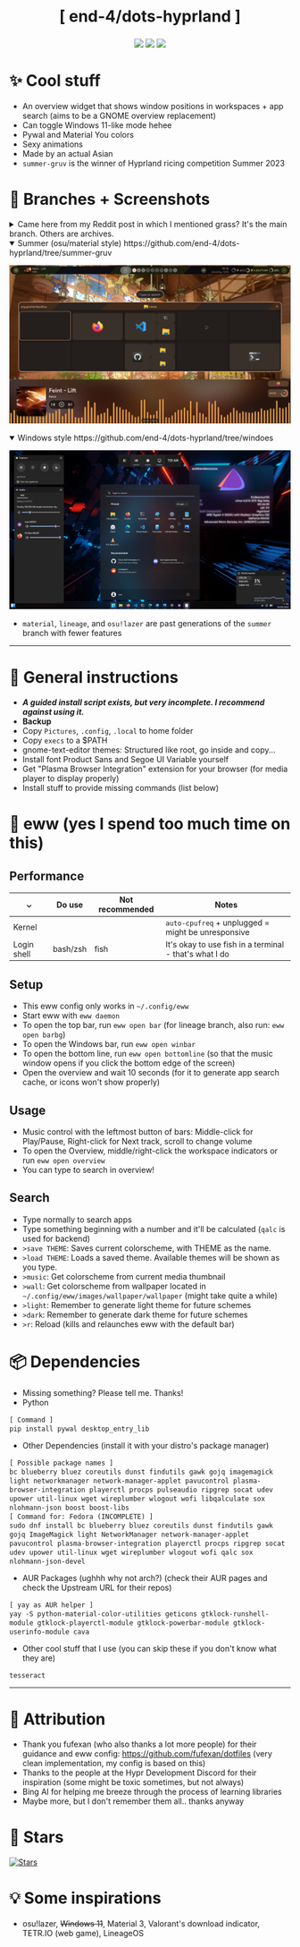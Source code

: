 <div align="center">
    <h1>[ end-4/dots-hyprland ]</h1>
    <h3></h3>
</div>

<div align="center">

![](https://img.shields.io/github/last-commit/end-4/dots-hyprland?&style=for-the-badge&color=FFB1C8&logoColor=D9E0EE&labelColor=292324)
![](https://img.shields.io/github/stars/end-4/dots-hyprland?style=for-the-badge&logo=andela&color=FFB686&logoColor=D9E0EE&labelColor=292324)
[![](https://img.shields.io/github/repo-size/end-4/dots-hyprland?color=CAC992&label=SIZE&logo=googledrive&style=for-the-badge&logoColor=D9E0EE&labelColor=292324)](https://github.com/end-4/hyprland)
</a>

</div>

# ✨ Cool stuff
 - An overview widget that shows window positions in workspaces + app search (aims to be a GNOME overview replacement)
 - Can toggle Windows 11-like mode hehee
 - Pywal and Material You colors
 - Sexy animations
 - Made by an actual Asian
 - `summer-gruv` is the winner of Hyprland ricing competition Summer 2023

# 👀 Branches + Screenshots

<details> 
  <summary>Came here from my Reddit post in which I mentioned grass? It's the main branch. Others are archives.</summary>
  
   ![dots-hyprland](./assets/screenshot-reddit.png)
</details>

<details open> 
  <summary>Summer (osu/material style) https://github.com/end-4/dots-hyprland/tree/summer-gruv </summary>
  
   ![dots-hyprland](./assets/screenshot-summer.png)
</details>

<details open> 
  <summary>Windows style https://github.com/end-4/dots-hyprland/tree/windoes </summary>
  
   ![dots-hyprland](./assets/screenshot-windoes2.png)
</details>



- `material`, `lineage`, and `osu!lazer` are past generations of the `summer` branch with fewer features

---

# 🔧 General instructions
 - **_A guided install script exists, but very incomplete. I recommend against using it._**
 - **Backup**
 - Copy `Pictures`, `.config`, `.local` to home folder
 - Copy `execs` to a $PATH
 - gnome-text-editor themes: Structured like root, go inside and copy...
 - Install font Product Sans and Segoe UI Variable yourself
 - Get "Plasma Browser Integration" extension for your browser (for media player to display properly)
 - Install stuff to provide missing commands (list below) 
 
# 🎨 eww (yes I spend too much time on this)
 ## Performance
|  ⌄  | Do use | Not recommended | Notes |
| --- | ------ | ----------- | ----- |
| Kernel |     |    | `auto-cpufreq` + unplugged = might be unresponsive |
| Login shell | bash/zsh | fish | It's okay to use fish in a terminal - that's what I do |

 ## Setup
 - This eww config only works in `~/.config/eww`
 - Start eww with `eww daemon`
 - To open the top bar, run `eww open bar` (for lineage branch, also run: `eww open barbg`)
 - To open the Windows bar, run `eww open winbar`
 - To open the bottom line, run `eww open bottomline` (so that the music window opens if you click the bottom edge of the screen)
 - Open the overview and wait 10 seconds (for it to generate app search cache, or icons won't show properly)
 ## Usage
 - Music control with the leftmost button of bars: Middle-click for Play/Pause, Right-click for Next track, scroll to change volume
 - To open the Overview, middle/right-click the workspace indicators or run `eww open overview`
 - You can type to search in overview!
 ## Search
 - Type normally to search apps
 - Type something beginning with a number and it'll be calculated (`qalc` is used for backend)
 - `>save THEME`: Saves current colorscheme, with THEME as the name.
 - `>load THEME`: Loads a saved theme. Available themes will be shown as you type.
 - `>music`: Get colorscheme from current media thumbnail
 - `>wall`: Get colorscheme from wallpaper located in `~/.config/eww/images/wallpaper/wallpaper` (might take quite a while)
 - `>light`: Remember to generate light theme for future schemes
 - `>dark`: Remember to generate dark theme for future schemes
 - `>r`: Reload (kills and relaunches eww with the default bar)

# 📦 Dependencies
 - Missing something? Please tell me. Thanks!
 - Python
```
[ Command ]
pip install pywal desktop_entry_lib
```
 - Other Dependencies (install it with your distro's package manager)
```
[ Possible package names ]
bc blueberry bluez coreutils dunst findutils gawk gojq imagemagick light networkmanager network-manager-applet pavucontrol plasma-browser-integration playerctl procps pulseaudio ripgrep socat udev upower util-linux wget wireplumber wlogout wofi libqalculate sox nlohmann-json boost boost-libs
[ Command for: Fedora (INCOMPLETE) ]
sudo dnf install bc blueberry bluez coreutils dunst findutils gawk gojq ImageMagick light NetworkManager network-manager-applet pavucontrol plasma-browser-integration playerctl procps ripgrep socat udev upower util-linux wget wireplumber wlogout wofi qalc sox nlohmann-json-devel
```
- AUR Packages (ughhh why not arch?) (check their AUR pages and check the Upstream URL for their repos)
```
[ yay as AUR helper ]
yay -S python-material-color-utilities geticons gtklock-runshell-module gtklock-playerctl-module gtklock-powerbar-module gtklock-userinfo-module cava
```
 - Other cool stuff that I use (you can skip these if you don't know what they are)
```
tesseract
```
---

# 🙏 Attribution
 - Thank you fufexan (who also thanks a lot more people) for their guidance and eww config: https://github.com/fufexan/dotfiles (very clean implementation, my config is based on this)
 - Thanks to the people at the Hypr Development Discord for their inspiration (some might be toxic sometimes, but not always)
 - Bing AI for helping me breeze through the process of learning libraries
 - Maybe more, but I don't remember them all.. thanks anyway

# 🌟 Stars

[![Stars](https://starchart.cc/end-4/dots-hyprland.svg)](https://starchart.cc/end-4/dots-hyprland)

# 💡 Some inspirations
 - osu!lazer, ~~Windows 11~~, Material 3, Valorant's download indicator, TETR.IO (web game), LineageOS

